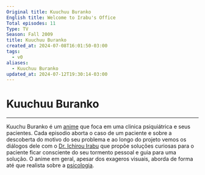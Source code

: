 ```yaml
---
Original title: Kuuchuu Buranko
English title: Welcome to Irabu's Office
Total episodes: 11
Type: TV
Season: Fall 2009
title: Kuuchuu Buranko
created_at: 2024-07-08T16:01:50-03:00
tags:
  - v0
aliases:
  - Kuuchuu Buranko
updated_at: 2024-07-12T19:30:14-03:00
---
```

# Kuuchuu Buranko
---

Kuuchu Buranko é um [anime](_draft/2024/07/2024-07-08-Anime.md) que foca em uma clinica psiquiátrica e seus pacientes. Cada episodio aborta o caso de um paciente e sobre a descoberta do motivo do seu problema e ao longo do projeto vemos os diálogos dele com o [Dr. Ichirou Irabu](_insight/2024/07/2024-07-12-Ichirou_Irabu.md) que propõe soluções curiosas para o paciente ficar consciente do seu tormento pessoal e guia para uma solução. O anime em geral, apesar dos exageros visuais, aborda de forma até que realista sobre a [psicologia](_draft/2024/07/2024-07-08-Psicologia.md).